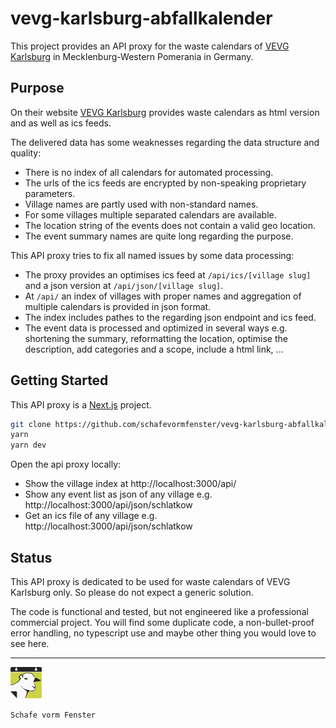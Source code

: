 # vevg-karlsburg-abfallkalender

This project provides an API proxy for the waste calendars of
[VEVG Karlsburg](https://www.vevg-karlsburg.de/) in Mecklenburg-Western Pomerania in Germany.

## Purpose

On their website [VEVG Karlsburg](https://www.vevg-karlsburg.de/) provides waste calendars as html
version and as well as ics feeds.

The delivered data has some weaknesses regarding the data structure and quality:

- There is no index of all calendars for automated processing.
- The urls of the ics feeds are encrypted by non-speaking proprietary parameters.
- Village names are partly used with non-standard names.
- For some villages multiple separated calendars are available.
- The location string of the events does not contain a valid geo location.
- The event summary names are quite long regarding the purpose.

This API proxy tries to fix all named issues by some data processing:

- The proxy provides an optimises ics feed at `/api/ics/[village slug]` and a json version at
  `/api/json/[village slug]`.
- At `/api/` an index of villages with proper names and aggregation of multiple calendars is
  provided in json format.
- The index includes pathes to the regarding json endpoint and ics feed.
- The event data is processed and optimized in several ways e.g. shortening the summary,
  reformatting the location, optimise the description, add categories and a scope, include a html
  link, ...

## Getting Started

This API proxy is a [Next.js](https://nextjs.org/) project.

```bash
git clone https://github.com/schafevormfenster/vevg-karlsburg-abfallkalender.git
yarn
yarn dev
```

Open the api proxy locally:

- Show the village index at http://localhost:3000/api/
- Show any event list as json of any village e.g. http://localhost:3000/api/json/schlatkow
- Get an ics file of any village e.g. http://localhost:3000/api/json/schlatkow

## Status

This API proxy is dedicated to be used for waste calendars of VEVG Karlsburg only. So please do not
expect a generic solution.

The code is functional and tested, but not engineered like a professional commercial project. You
will find some duplicate code, a non-bullet-proof error handling, no typescript use and maybe other
thing you would love to see here.

---

<a href="https://www.schafe-vorm-fenster.org/"><img src="docs/schafe-vorm-fenster_logo.svg" width="50" alt="Schafe vorm Fenster UG"/></a>

`Schafe vorm Fenster`
